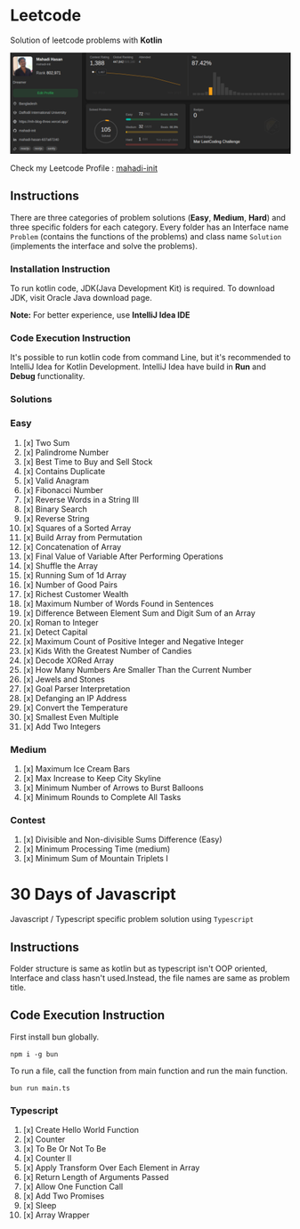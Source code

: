 # Leetcode

Solution of leetcode problems with **Kotlin**
<br/>

![86.png](./images/105.png)

Check my Leetcode Profile : [mahadi-init](https://leetcode.com/mahadi-init/)

## Instructions

There are three categories of problem solutions (**Easy**, **Medium**, **Hard**) and three specific folders for
each category. Every folder has an Interface name `Problem` (contains the functions of the problems) and class
name `Solution` (implements the interface and solve the problems).

### Installation Instruction

To run kotlin code, JDK(Java Development Kit) is required. To download JDK, visit Oracle Java download page. <br/>

**Note:** For better experience, use **IntelliJ Idea IDE**

### Code Execution Instruction

It's possible to run kotlin code from command Line, but it's recommended to IntelliJ Idea for Kotlin Development.
IntelliJ Idea have build in **Run** and **Debug** functionality.

### Solutions

### Easy

1. [x] Two Sum
2. [x] Palindrome Number
3. [x] Best Time to Buy and Sell Stock
4. [x] Contains Duplicate
5. [x] Valid Anagram
6. [x] Fibonacci Number
7. [x] Reverse Words in a String III
8. [x] Binary Search
9. [x] Reverse String
10. [x] Squares of a Sorted Array
11. [x] Build Array from Permutation
12. [x] Concatenation of Array
13. [x] Final Value of Variable After Performing Operations
14. [x] Shuffle the Array
15. [x] Running Sum of 1d Array
16. [x] Number of Good Pairs
17. [x] Richest Customer Wealth
18. [x] Maximum Number of Words Found in Sentences
19. [x] Difference Between Element Sum and Digit Sum of an Array
20. [x] Roman to Integer
21. [x] Detect Capital
22. [x] Maximum Count of Positive Integer and Negative Integer
23. [x] Kids With the Greatest Number of Candies
24. [x] Decode XORed Array
25. [x] How Many Numbers Are Smaller Than the Current Number
26. [x] Jewels and Stones
27. [x] Goal Parser Interpretation
28. [x] Defanging an IP Address
29. [x] Convert the Temperature
30. [x] Smallest Even Multiple
31. [x] Add Two Integers

### Medium

1. [x] Maximum Ice Cream Bars
2. [x] Max Increase to Keep City Skyline
3. [x] Minimum Number of Arrows to Burst Balloons
4. [x] Minimum Rounds to Complete All Tasks

### Contest

1. [x] Divisible and Non-divisible Sums Difference (Easy)
2. [x] Minimum Processing Time (medium)
3. [x] Minimum Sum of Mountain Triplets I

# 30 Days of Javascript

Javascript / Typescript specific problem solution using `Typescript`

## Instructions

Folder structure is same as kotlin but as typescript isn't OOP oriented,
Interface and class hasn't used.Instead, the file names are same as problem title.

## Code Execution Instruction

First install bun globally.

```shell
npm i -g bun
```

To run a file, call the function from main function and run the main function.

```shell
bun run main.ts
```

### Typescript

1. [x] Create Hello World Function
2. [x] Counter
3. [x] To Be Or Not To Be
4. [x] Counter II
5. [x] Apply Transform Over Each Element in Array
6. [x] Return Length of Arguments Passed
7. [x] Allow One Function Call
8. [x] Add Two Promises
9. [x] Sleep
10. [x] Array Wrapper
